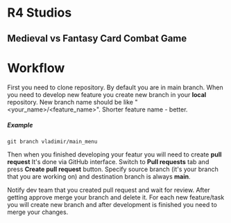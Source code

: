 # R4 Studios
## Medieval vs Fantasy Card Combat Game

# Workflow

First you need to clone repository. By default you are in main branch.
When you need to develop new feature you create new branch in your **local** repository.
New branch name should be like "<your_name>/<feature_name>". Shorter feature name - better.

##### Example
```
git branch vladimir/main_menu
```

Then when you finished developing your featur you will need to create **pull request**
It's done via GitHub interface. Switch to **Pull requests** tab and press **Create pull request** button.
Specify source branch (it's your branch that you are working on) and destination branch is always **main**.

Notify dev team that you created pull request and wait for review. After getting approve merge your branch and delete it.
For each new feature/task you will create new branch and after development is finished you need to merge your changes.